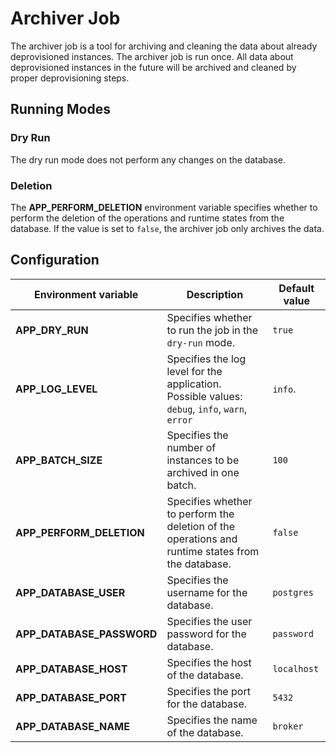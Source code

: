 # Archiver Job

The archiver job is a tool for archiving and cleaning the data about already deprovisioned instances. The archiver job is run once. All data about deprovisioned instances in the future will be archived and cleaned by proper deprovisioning steps.

## Running Modes

### Dry Run

The dry run mode does not perform any changes on the database.

### Deletion

The **APP_PERFORM_DELETION** environment variable specifies whether to perform the deletion of the operations and runtime states from the database.
If the value is set to `false`, the archiver job only archives the data.

## Configuration

| Environment variable | Description                                                                                       | Default value                            |
|---|---------------------------------------------------------------------------------------------------|------------------------------------------|
| **APP_DRY_RUN** | Specifies whether to run the job in the `dry-run` mode.                                           | `true`                                   |
| **APP_LOG_LEVEL** | Specifies the log level for the application. Possible values: `debug`, `info`, `warn`, `error`    | `info`.                                   |
| **APP_BATCH_SIZE** | Specifies the number of instances to be archived in one batch.                                    | `100`                                    |
| **APP_PERFORM_DELETION** | Specifies whether to perform the deletion of the operations and runtime states from the database. | `false`                                  |
| **APP_DATABASE_USER** | Specifies the username for the database.                                                          | `postgres`                               |
| **APP_DATABASE_PASSWORD** | Specifies the user password for the database.                                                     | `password`                               |
| **APP_DATABASE_HOST** | Specifies the host of the database.                                                               | `localhost`                              |
| **APP_DATABASE_PORT** | Specifies the port for the database.                                                              | `5432`                                   |
| **APP_DATABASE_NAME** | Specifies the name of the database.                                                               | `broker`                            |
